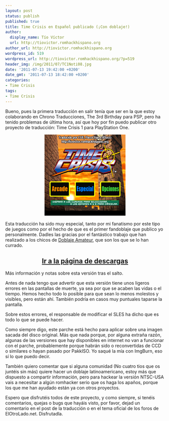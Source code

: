 ```yaml
---
layout: post
status: publish
published: true
title: Time Crisis en Español publicado (¡Con doblaje!)
author:
  display_name: Tío Víctor
  url: http://tiovictor.romhackhispano.org
author_url: http://tiovictor.romhackhispano.org
wordpress_id: 519
wordpress_url: http://tiovictor.romhackhispano.org/?p=519
header_img: /img/2011/07/TC1Noti08.jpg
date: '2011-07-13 19:42:00 +0200'
date_gmt: '2011-07-13 18:42:00 +0200'
categories:
- Time Crisis
tags:
- Time Crisis
---
```

Bueno, pues la primera traducción en salir tenía que ser en la que estoy 
colaborando en Chrono Traducciones, The 3rd Birthday para PSP, pero ha tenido 
problemas de última hora, así que hoy por fin puedo publicar otro proyecto de 
traducción: Time Crisis 1 para PlayStation One.

<p style="text-align: center;"><img src="/img/2011/05/SCES_006.57_13072011_194950_0250.png" width="256" height="256" /></a></p>

Esta traducción ha sido muy especial, tanto por mi fanatismo por este tipo de 
juegos como por el hecho de que es el primer fandoblaje que publico yo personalmente. 
Dadles las gracias por el fantástico trabajo que han realizado a los chicos de 
[Doblaje Amateur](http://www.doblajeamateur.tk), que son los que se lo han currado.

<h2 style="text-align: center;"><strong><a href="http://tiovictor.romhackhispano.org/time-crisis-1/">Ir a la página de descargas</a></strong></h2>

Más información y notas sobre esta versión tras el salto.

<!--more-->

Antes de nada tengo que advertir que esta versión tiene unos ligeros errores 
en las pantallas de muerte, ya sea por que se acaben las vidas o el tiempo. 
Hemos hecho todo lo posible para que sean lo menos molestos y visibles, pero 
están ahí. También podría en casos muy puntuales taparse la pantalla.

Sobre estos errores, el responsable de modificar el SLES ha dicho que es todo 
lo que se puede hacer.

Como siempre digo, este parche está hecho para aplicar sobre una imagen sacada 
del disco original. Más que nada porque, por alguna extraña razón, algunas de 
las versiones que hay disponibles en internet no van a funcionar con el parche, 
probablemente porque habrán sido o reconvertidas de CCD o similares o hayan pasado 
por PakkISO. Yo saqué la mía con ImgBurn, eso sí lo que puedo decir.

También quiero comentar que si alguna comunidad (No cuatro tios que os juntéis sin 
más) quiere hacer un doblaje latinoamericano, estoy más que dispuesto a compartir 
información, pero para hackear la versión NTSC-USA vais a necesitar a algún romhacker 
serio que os haga los apaños, porque los que me han ayudado están ya con otros proyectos.

Espero que disfrutéis todos de este proyecto, y como siempre, si tenéis comentarios, 
quejas o bugs que hayáis visto, por favor, dejad un comentario en el post de la 
traducción o en el tema oficial de los foros de ElOtroLado.net. Disfrutadla.

